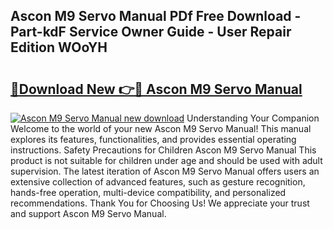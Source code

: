 ## Ascon M9 Servo Manual PDf Free Download - Part-kdF Service Owner Guide - User Repair Edition WOoYH

# <h2><a href="http://cf26395.oget.top/?id=Ascon+M9+Servo+Manual">🔗Download New 👉🔴 Ascon M9 Servo Manual</a></h2>

[![Ascon M9 Servo Manual new download](https://i.imgur.com/5g1atiW.png)](http://cf26395.oget.top/?id=Ascon+M9+Servo+Manual)
Understanding Your Companion Welcome to the world of your new Ascon M9 Servo Manual! This manual explores its features, functionalities, and provides essential operating instructions. Safety Precautions for Children Ascon M9 Servo Manual This product is not suitable for children under age and should be used with adult supervision. The latest iteration of Ascon M9 Servo Manual offers users an extensive collection of advanced features, such as gesture recognition, hands-free operation, multi-device compatibility, and personalized recommendations. Thank You for Choosing Us! We appreciate your trust and support Ascon M9 Servo Manual.
